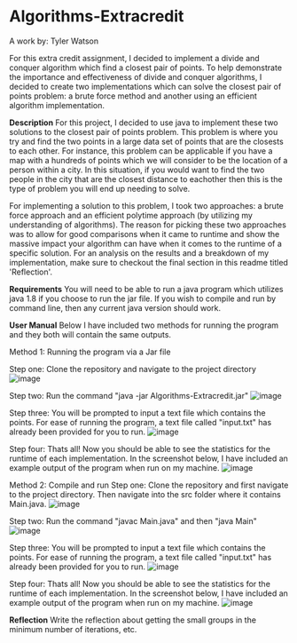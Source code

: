 # Algorithms-Extracredit
A work by: Tyler Watson

For this extra credit assignment, I decided to implement a divide and conquer algorithm which find a closest pair of points. To help demonstrate the importance and effectiveness of divide and conquer algorithms, I decided to create two implementations which can solve the closest pair of points problem: a brute force method and another using an efficient algorithm implementation. 

**Description**
For this project, I decided to use java to implement these two solutions to the closest pair of points problem. This problem is where you try and find the two points in a large data set of points that are the closests to each other. For instance, this problem can be applicable if you have a map with a hundreds of points which we will consider to be the location of a person within a city. In this situation, if you would want to find the two people in the city that are the closest distance to eachother then this is the type of problem you will end up needing to solve.

For implementing a solution to this problem, I took two approaches: a brute force approach and an efficient polytime approach (by utilizing my understanding of algorithms). The reason for picking these two approaches was to allow for good comparisons when it came to runtime and show the massive impact your algorithm can have when it comes to the runtime of a specific solution. For an analysis on the results and a breakdown of my implementation, make sure to checkout the final section in this readme titled 'Reflection'.

**Requirements**
You will need to be able to run a java program which utilizes java 1.8 if you choose to run the jar file. If you wish to compile and run by command line, then any current java version should work.

**User Manual**
Below I have included two methods for running the program and they both will contain the same outputs.

Method 1: Running the program via a Jar file

Step one: Clone the repository and navigate to the project directory
![image](https://user-images.githubusercontent.com/49106114/157729600-1a703cd1-c9fc-4f15-9506-ca4b0a1a63ad.png)

Step two: Run the command "java -jar Algorithms-Extracredit.jar"
![image](https://user-images.githubusercontent.com/49106114/157729687-f7f93ca9-b99e-4411-8f50-543ccf26dd75.png)

Step three: You will be prompted to input a text file which contains the points. For ease of running the program, a text file called "input.txt" has already been provided for you to run.
![image](https://user-images.githubusercontent.com/49106114/157729725-f787d689-9bbe-4d3b-92c5-6279d8c235f6.png)

Step four: Thats all! Now you should be able to see the statistics for the runtime of each implementation. In the screenshot below, I have included an example output of the program when run on my machine.
![image](https://user-images.githubusercontent.com/49106114/157733440-e42e77fa-58b7-445f-bd6a-949cdbd71409.png)

Method 2: Compile and run 
Step one: Clone the repository and first navigate to the project directory. Then navigate into the src folder where it contains Main.java. 
![image](https://user-images.githubusercontent.com/49106114/157730163-97692f77-0acf-4709-bb37-9505cecf3c12.png)

Step two: Run the command "javac Main.java" and then "java Main"
![image](https://user-images.githubusercontent.com/49106114/157730340-f545327b-1d31-4176-ae8b-fe6023c764fb.png)

Step three: You will be prompted to input a text file which contains the points. For ease of running the program, a text file called "input.txt" has already been provided for you to run.
![image](https://user-images.githubusercontent.com/49106114/157730440-89f48053-51fb-47d4-a845-6e15fec92ad7.png)

Step four: Thats all! Now you should be able to see the statistics for the runtime of each implementation. In the screenshot below, I have included an example output of the program when run on my machine.
![image](https://user-images.githubusercontent.com/49106114/157733196-10eed7f2-4846-4867-bb89-c8fb0091530e.png)

**Reflection**
Write the reflection about getting the small groups in the minimum number of iterations, etc.
